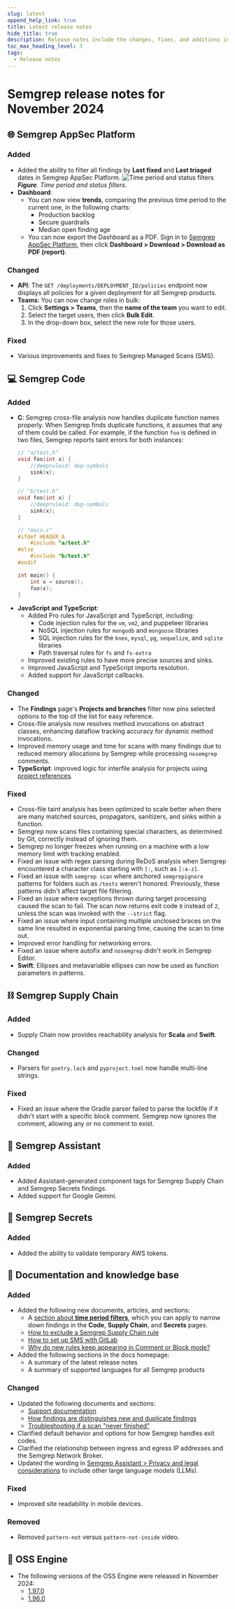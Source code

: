 ```yaml
---
slug: latest
append_help_link: true
title: Latest release notes
hide_title: true
description: Release notes include the changes, fixes, and additions in specific versions of Semgrep.
toc_max_heading_level: 3
tags:
  - Release notes
---
```


# Semgrep release notes for November 2024

## 🌐 Semgrep AppSec Platform

### Added

- Added the ability to filter all findings by **Last fixed** and **Last triaged** dates in Semgrep AppSec Platform.
  ![Time period and status filters](/img/findings-filters.png#sm-width)
  _**Figure**. Time period and status filters._
- **Dashboard**:
  - You can now view **trends**, comparing the previous time period to the current one, in the following charts:
    - Production backlog
    - Secure guardrails
    - Median open finding age
  - You can now export the Dashboard as a PDF. Sign in to [<i class="fas fa-external-link fa-xs"></i> Semgrep AppSec Platform](https://semgrep.dev/login), then click **Dashboard > Download > Download as PDF (report)**.

<!--  NOT AVAILABLE
  - You can now view findings **Filtered by Assistant** under the **Guardrails activity** chart These are findings that Assistant did not display to developers, to prevent noise from findings it thinks are false positives. -->


### Changed

- **API**: The `GET /deployments/DEPLOYMENT_ID/policies` endpoint now displays all policies for a given deployment for all Semgrep products.
- **Teams**: You can now change roles in bulk:
  1. Click **Settings > Teams**, then the **name of the team** you want to edit.
  1. Select the target users, then click **Bulk Edit**.
  1. In the drop-down box, select the new role for those users. <!-- 17549 -->


### Fixed

- Various improvements and fixes to Semgrep Managed Scans (SMS).

## 💻 Semgrep Code

### Added

- **C**: Semgrep cross-file analysis now handles duplicate function names properly. When Semgrep finds duplicate functions, it assumes that any of them could be called. For example, if the function `foo` is defined in two files, Semgrep reports taint errors for both instances:
    ```c
    // "a/test.h"
    void foo(int x) {
        //deepruleid: dup-symbols
        sink(x);
    }

    // "b/test.h"
    void foo(int x) {
        //deepruleid: dup-symbols
        sink(x);
    }

    // "main.c"
    #ifdef HEADER_A
        #include "a/test.h"
    #else
        #include "b/test.h"
    #endif

    int main() {
        int x = source();
        foo(x);
    }
    ```
- **JavaScript and TypeScript**:
  - Added Pro rules for JavaScript and TypeScript, including:
    - Code injection rules for the `vm`, `vm2`, and puppeteer libraries
    - NoSQL injection rules for `mongodb` and `mongoose` libraries
    - SQL injection rules for the `knex`, `mysql`, `pg`, `sequelize`, and `sqlite` libraries
    - Path traversal rules for `fs` and `fs-extra`
  - Improved existing rules to have more precise sources and sinks.
  - Improved JavaScript and TypeScript imports resolution.
  - Added support for JavaScript callbacks.

### Changed

- The **Findings** page's **Projects and branches** filter now pins selected options to the top of the list for easy reference.
- Cross-file analysis now resolves method invocations on abstract classes, enhancing dataflow tracking accuracy for dynamic method invocations.
- Improved memory usage and time for scans with many findings due to reduced memory allocations by Semgrep while processing `nosemgrep` comments.
- **TypeScript**: improved logic for interfile analysis for projects using [project references](https://www.typescriptlang.org/docs/handbook/project-references.html).

### Fixed

- Cross-file taint analysis has been optimized to scale better when there are many matched sources, propagators, sanitizers, and sinks within a function.
- Semgrep now scans files containing special characters, as determined by Git, correctly instead of ignoring them. 
- Semgrep no longer freezes when running on a machine with a low memory limit with tracking enabled.
- Fixed an issue with regex parsing during ReDoS analysis when Semgrep encountered a character class starting with `[:`, such as `[:a-z]`.
- Fixed an issue with `semgrep scan` where anchored `semgrepignore` patterns for folders such as `/tests` weren't honored. Previously, these patterns didn't affect target file filtering.
- Fixed an issue where exceptions thrown during target processing caused the scan to fail. The scan now returns exit code `0` instead of `2`, unless the scan was invoked with the `--strict` flag.
- Fixed an issue where input containing multiple unclosed braces on the same line resulted in exponential parsing time, causing the scan to time out.
- Improved error handling for networking errors.
- Fixed an issue where autofix and `nosemgrep` didn't work in Semgrep Editor.
- **Swift**: Ellipses and metavariable ellipses can now be used as function parameters in patterns.

## ⛓️ Semgrep Supply Chain

### Added

- Supply Chain now provides reachability analysis for **Scala** and **Swift**.

### Changed

- Parsers for `poetry.lock` and `pyproject.toml` now handle multi-line strings.

### Fixed

- Fixed an issue where the Gradle parser failed to parse the lockfile if it didn't start with a specific block comment. Semgrep now ignores the comment, allowing any or no comment to exist.

## 🤖 Semgrep Assistant

### Added

- Added Assistant-generated component tags for Semgrep Supply Chain and Semgrep Secrets findings.
- Added support for Google Gemini.

## 🔐 Semgrep Secrets

### Added

- Added the ability to validate temporary AWS tokens.

## 📝 Documentation and knowledge base

### Added

- Added the following new documents, articles, and sections:
  - A [section about **time period filters**](/semgrep-code/findings#time-period-and-triage), which you can apply to narrow down findings in the **Code**, **Supply Chain**, and **Secrets** pages. 
  - [How to exclude a Semgrep Supply Chain rule](/kb/semgrep-supply-chain/exclude-rule)
  - [How to set up SMS with GitLab](/deployment/managed-scanning/gitlab)
  - [Why do new rules keep appearing in Comment or Block mode?](/kb/rules/ruleset-default-mode)
- Added the following sections in the docs homepage:
  - A summary of the latest release notes
  - A summary of supported languages for all Semgrep products

### Changed

- Updated the following documents and sections:
  - [Support documentation](/support)
  - [How findings are distinguishes new and duplicate findings](/semgrep-code/remove-duplicates)
  - [Troubleshooting if a scan "never finished"](/troubleshooting/semgrep-app)
- Clarified default behavior and options for how Semgrep handles exit codes.
- Clarified the relationship between ingress and egress IP addresses and the Semgrep Network Broker.
- Updated the wording in [Semgrep Assistant > Privacy and legal considerations](/semgrep-assistant/privacy) to include other large language models (LLMs). 

### Fixed

- Improved site readability in mobile devices.

### Removed

- Removed `pattern-not` versus `pattern-not-inside` video.

## 🔧 OSS Engine

* The following versions of the OSS Engine were released in November 2024:
  * [<i class="fas fa-external-link fa-xs"></i>1.97.0](https://github.com/semgrep/semgrep/releases/tag/v1.97.0)
  * [<i class="fas fa-external-link fa-xs"></i>1.96.0](https://github.com/semgrep/semgrep/releases/tag/v1.96.0)
